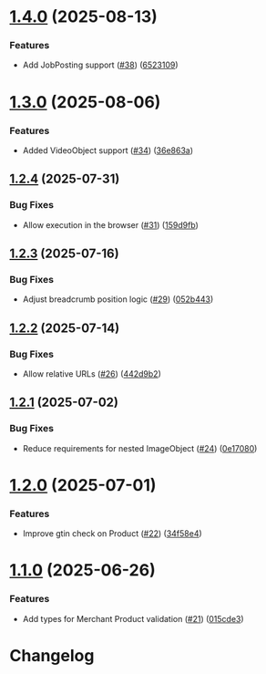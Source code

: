 # [1.4.0](https://github.com/adobe/structured-data-validator/compare/v1.3.0...v1.4.0) (2025-08-13)


### Features

* Add JobPosting support ([#38](https://github.com/adobe/structured-data-validator/issues/38)) ([6523109](https://github.com/adobe/structured-data-validator/commit/652310903c7364701e065f0f0dded6ba9c619f05))

# [1.3.0](https://github.com/adobe/structured-data-validator/compare/v1.2.4...v1.3.0) (2025-08-06)


### Features

* Added VideoObject support  ([#34](https://github.com/adobe/structured-data-validator/issues/34)) ([36e863a](https://github.com/adobe/structured-data-validator/commit/36e863a34ffcc9aa80e4f6be4a5b70b8ed28f2e3))

## [1.2.4](https://github.com/adobe/structured-data-validator/compare/v1.2.3...v1.2.4) (2025-07-31)


### Bug Fixes

* Allow execution in the browser ([#31](https://github.com/adobe/structured-data-validator/issues/31)) ([159d9fb](https://github.com/adobe/structured-data-validator/commit/159d9fb1e71fc9b08d0821026bac98131fdf4f41))

## [1.2.3](https://github.com/adobe/structured-data-validator/compare/v1.2.2...v1.2.3) (2025-07-16)


### Bug Fixes

* Adjust breadcrumb position logic ([#29](https://github.com/adobe/structured-data-validator/issues/29)) ([052b443](https://github.com/adobe/structured-data-validator/commit/052b44343a2ed16546412e5d88823d0b7881de67))

## [1.2.2](https://github.com/adobe/structured-data-validator/compare/v1.2.1...v1.2.2) (2025-07-14)


### Bug Fixes

* Allow relative URLs ([#26](https://github.com/adobe/structured-data-validator/issues/26)) ([442d9b2](https://github.com/adobe/structured-data-validator/commit/442d9b2e7a0267ccedf232a2cd3513f386279aef))

## [1.2.1](https://github.com/adobe/structured-data-validator/compare/v1.2.0...v1.2.1) (2025-07-02)


### Bug Fixes

* Reduce requirements for nested ImageObject ([#24](https://github.com/adobe/structured-data-validator/issues/24)) ([0e17080](https://github.com/adobe/structured-data-validator/commit/0e170800a3b5fbe6debbc349ddd333dd5a4201b6))

# [1.2.0](https://github.com/adobe/structured-data-validator/compare/v1.1.0...v1.2.0) (2025-07-01)


### Features

* Improve gtin check on Product ([#22](https://github.com/adobe/structured-data-validator/issues/22)) ([34f58e4](https://github.com/adobe/structured-data-validator/commit/34f58e4d5f92eb772f0af156d88dc1a9fd00249a))

# [1.1.0](https://github.com/adobe/structured-data-validator/compare/v1.0.0...v1.1.0) (2025-06-26)


### Features

* Add types for Merchant Product validation ([#21](https://github.com/adobe/structured-data-validator/issues/21)) ([015cde3](https://github.com/adobe/structured-data-validator/commit/015cde3cc8c539f00c4091db7dc48c2cd876d0b2))

# Changelog
